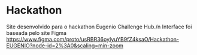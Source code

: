 # Hackathon
Site desenvolvido para o hackathon Eugenio Challenge Hub./n
Interface foi baseada pelo site Figma https://www.figma.com/proto/usRBR36oyIyuYB9fZ4ksaO/Hackathon-EUGENIO?node-id=2%3A0&scaling=min-zoom
